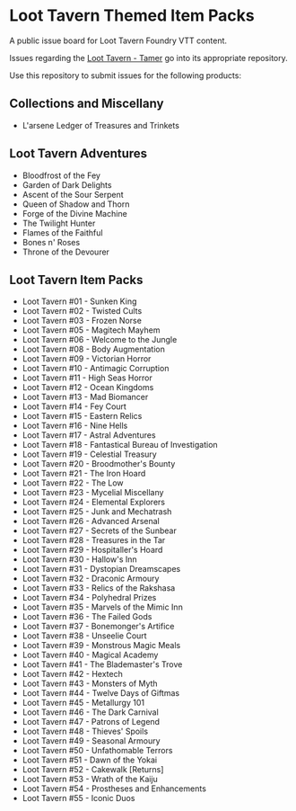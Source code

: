 # Loot Tavern Themed Item Packs

A public issue board for Loot Tavern Foundry VTT content.

Issues regarding the [Loot Tavern - Tamer](https://github.com/Loot-Foundry/loot-tavern-tamer) go into its appropriate repository.

Use this repository to submit issues for the following products:

## Collections and Miscellany
- L'arsene Ledger of Treasures and Trinkets

## Loot Tavern Adventures
- Bloodfrost of the Fey
- Garden of Dark Delights
- Ascent of the Sour Serpent
- Queen of Shadow and Thorn
- Forge of the Divine Machine
- The Twilight Hunter
- Flames of the Faithful
- Bones n' Roses
- Throne of the Devourer

## Loot Tavern Item Packs
- Loot Tavern #01 - Sunken King
- Loot Tavern #02 - Twisted Cults
- Loot Tavern #03 - Frozen Norse
- Loot Tavern #05 - Magitech Mayhem
- Loot Tavern #06 - Welcome to the Jungle
- Loot Tavern #08 - Body Augmentation
- Loot Tavern #09 - Victorian Horror
- Loot Tavern #10 - Antimagic Corruption
- Loot Tavern #11 - High Seas Horror
- Loot Tavern #12 - Ocean Kingdoms
- Loot Tavern #13 - Mad Biomancer
- Loot Tavern #14 - Fey Court
- Loot Tavern #15 - Eastern Relics
- Loot Tavern #16 - Nine Hells
- Loot Tavern #17 - Astral Adventures
- Loot Tavern #18 - Fantastical Bureau of Investigation
- Loot Tavern #19 - Celestial Treasury
- Loot Tavern #20 - Broodmother's Bounty
- Loot Tavern #21 - The Iron Hoard
- Loot Tavern #22 - The Low
- Loot Tavern #23 - Mycelial Miscellany
- Loot Tavern #24 - Elemental Explorers
- Loot Tavern #25 - Junk and Mechatrash
- Loot Tavern #26 - Advanced Arsenal
- Loot Tavern #27 - Secrets of the Sunbear
- Loot Tavern #28 - Treasures in the Tar
- Loot Tavern #29 - Hospitaller's Hoard
- Loot Tavern #30 - Hallow's Inn
- Loot Tavern #31 - Dystopian Dreamscapes
- Loot Tavern #32 - Draconic Armoury
- Loot Tavern #33 - Relics of the Rakshasa
- Loot Tavern #34 - Polyhedral Prizes
- Loot Tavern #35 - Marvels of the Mimic Inn
- Loot Tavern #36 - The Failed Gods
- Loot Tavern #37 - Bonemonger's Artifice
- Loot Tavern #38 - Unseelie Court
- Loot Tavern #39 - Monstrous Magic Meals
- Loot Tavern #40 - Magical Academy
- Loot Tavern #41 - The Blademaster's Trove
- Loot Tavern #42 - Hextech
- Loot Tavern #43 - Monsters of Myth
- Loot Tavern #44 - Twelve Days of Giftmas
- Loot Tavern #45 - Metallurgy 101
- Loot Tavern #46 - The Dark Carnival
- Loot Tavern #47 - Patrons of Legend
- Loot Tavern #48 - Thieves' Spoils
- Loot Tavern #49 - Seasonal Armoury
- Loot Tavern #50 - Unfathomable Terrors
- Loot Tavern #51 - Dawn of the Yokai
- Loot Tavern #52 - Cakewalk [Returns]
- Loot Tavern #53 - Wrath of the Kaiju
- Loot Tavern #54 - Prostheses and Enhancements
- Loot Tavern #55 - Iconic Duos
